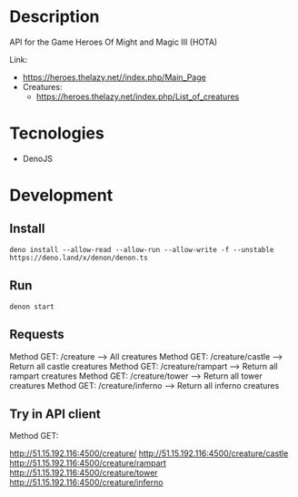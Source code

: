 # Description
API for the Game Heroes Of Might and Magic III (HOTA)

Link:
- https://heroes.thelazy.net//index.php/Main_Page
- Creatures:
  - https://heroes.thelazy.net/index.php/List_of_creatures

# Tecnologies

- DenoJS

# Development

## Install

```
deno install --allow-read --allow-run --allow-write -f --unstable https://deno.land/x/denon/denon.ts
```

## Run

```
denon start
```

## Requests

  Method GET: /creature --> All creatures
  Method GET: /creature/castle --> Return all castle creatures 
  Method GET: /creature/rampart --> Return all rampart creatures 
  Method GET: /creature/tower --> Return all tower creatures 
  Method GET: /creature/inferno --> Return all inferno creatures 

## Try in API client

Method GET:

  http://51.15.192.116:4500/creature/
  http://51.15.192.116:4500/creature/castle
  http://51.15.192.116:4500/creature/rampart
  http://51.15.192.116:4500/creature/tower
  http://51.15.192.116:4500/creature/inferno